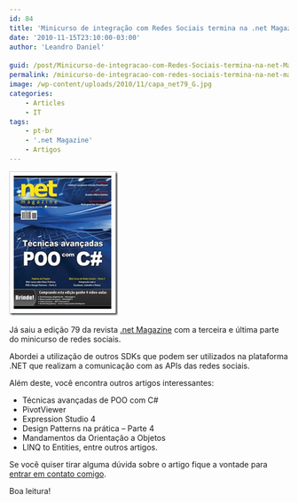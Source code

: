 ```yaml
---
id: 84
title: 'Minicurso de integração com Redes Sociais termina na .net Magazine 79'
date: '2010-11-15T23:10:00-03:00'
author: 'Leandro Daniel'

guid: /post/Minicurso-de-integracao-com-Redes-Sociais-termina-na-net-Magazine-79.aspx
permalink: /minicurso-de-integracao-com-redes-sociais-termina-na-net-magazine-79/
image: /wp-content/uploads/2010/11/capa_net79_G.jpg
categories:
    - Articles
    - IT
tags:
    - pt-br
    - '.net Magazine'
    - Artigos
---
```


[![capa_net79_g](/assets/pics/capa_net79_g_thumb_2.jpg "capa_net79_g")](/assets/pics/capa_net79_g_2.jpg)

Já saiu a edição 79 da revista [.net Magazine](http://www.devmedia.com.br/resumo/default.asp?ed=79&site=1) com a terceira e última parte do minicurso de redes sociais.

Abordei a utilização de outros SDKs que podem ser utilizados na plataforma .NET que realizam a comunicação com as APIs das redes sociais.

Além deste, você encontra outros artigos interessantes:

- Técnicas avançadas de POO com C#
- PivotViewer
- Expression Studio 4
- Design Patterns na prática – Parte 4
- Mandamentos da Orientação a Objetos
- LINQ to Entities, entre outros artigos.

Se você quiser tirar alguma dúvida sobre o artigo fique a vontade para [entrar em contato comigo](/contact/).

Boa leitura!
